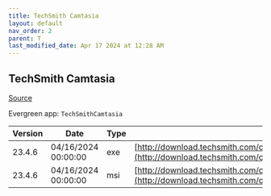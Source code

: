 ```yaml
---
title: TechSmith Camtasia
layout: default
nav_order: 2
parent: T
last_modified_date: Apr 17 2024 at 12:28 AM
---
```


## TechSmith Camtasia

[Source](https://www.techsmith.com/)

Evergreen app: `TechSmithCamtasia`

| Version | Date                | Type | URI                                                                                                                                                |
| ------- | ------------------- | ---- | -------------------------------------------------------------------------------------------------------------------------------------------------- |
| 23.4.6  | 04/16/2024 00:00:00 | exe  | [http://download.techsmith.com/camtasiastudio/releases/2346/camtasia.exe](http://download.techsmith.com/camtasiastudio/releases/2346/camtasia.exe) |
| 23.4.6  | 04/16/2024 00:00:00 | msi  | [http://download.techsmith.com/camtasiastudio/releases/2346/camtasia.msi](http://download.techsmith.com/camtasiastudio/releases/2346/camtasia.msi) |
